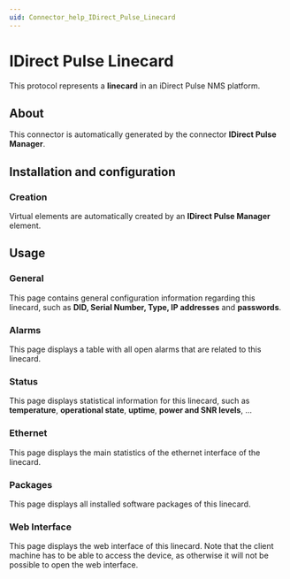 ```yaml
---
uid: Connector_help_IDirect_Pulse_Linecard
---
```


# IDirect Pulse Linecard

This protocol represents a **linecard** in an iDirect Pulse NMS platform.

## About

This connector is automatically generated by the connector **IDirect Pulse Manager**.

## Installation and configuration

### Creation

Virtual elements are automatically created by an **IDirect Pulse Manager** element.

## Usage

### General

This page contains general configuration information regarding this linecard, such as **DID, Serial Number, Type, IP addresses** and **passwords**.

### Alarms

This page displays a table with all open alarms that are related to this linecard.

### Status

This page displays statistical information for this linecard, such as **temperature**, **operational state**, **uptime**, **power and SNR levels**, ...

### Ethernet

This page displays the main statistics of the ethernet interface of the linecard.

### Packages

This page displays all installed software packages of this linecard.

### Web Interface

This page displays the web interface of this linecard. Note that the client machine has to be able to access the device, as otherwise it will not be possible to open the web interface.
